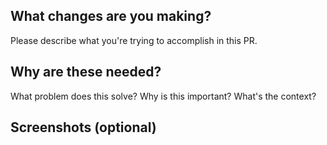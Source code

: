 ## What changes are you making?

Please describe what you're trying to accomplish in this PR.

## Why are these needed?

What problem does this solve? Why is this important? What's the context?

## Screenshots (optional)

